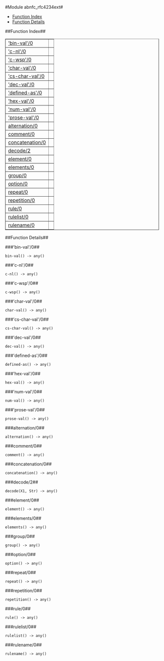 

#Module abnfc_rfc4234ext#
* [Function Index](#index)
* [Function Details](#functions)


<a name="index"></a>

##Function Index##


<table width="100%" border="1" cellspacing="0" cellpadding="2" summary="function index"><tr><td valign="top"><a href="#bin-val-0">'bin-val'/0</a></td><td></td></tr><tr><td valign="top"><a href="#c-nl-0">'c-nl'/0</a></td><td></td></tr><tr><td valign="top"><a href="#c-wsp-0">'c-wsp'/0</a></td><td></td></tr><tr><td valign="top"><a href="#char-val-0">'char-val'/0</a></td><td></td></tr><tr><td valign="top"><a href="#cs-char-val-0">'cs-char-val'/0</a></td><td></td></tr><tr><td valign="top"><a href="#dec-val-0">'dec-val'/0</a></td><td></td></tr><tr><td valign="top"><a href="#defined-as-0">'defined-as'/0</a></td><td></td></tr><tr><td valign="top"><a href="#hex-val-0">'hex-val'/0</a></td><td></td></tr><tr><td valign="top"><a href="#num-val-0">'num-val'/0</a></td><td></td></tr><tr><td valign="top"><a href="#prose-val-0">'prose-val'/0</a></td><td></td></tr><tr><td valign="top"><a href="#alternation-0">alternation/0</a></td><td></td></tr><tr><td valign="top"><a href="#comment-0">comment/0</a></td><td></td></tr><tr><td valign="top"><a href="#concatenation-0">concatenation/0</a></td><td></td></tr><tr><td valign="top"><a href="#decode-2">decode/2</a></td><td></td></tr><tr><td valign="top"><a href="#element-0">element/0</a></td><td></td></tr><tr><td valign="top"><a href="#elements-0">elements/0</a></td><td></td></tr><tr><td valign="top"><a href="#group-0">group/0</a></td><td></td></tr><tr><td valign="top"><a href="#option-0">option/0</a></td><td></td></tr><tr><td valign="top"><a href="#repeat-0">repeat/0</a></td><td></td></tr><tr><td valign="top"><a href="#repetition-0">repetition/0</a></td><td></td></tr><tr><td valign="top"><a href="#rule-0">rule/0</a></td><td></td></tr><tr><td valign="top"><a href="#rulelist-0">rulelist/0</a></td><td></td></tr><tr><td valign="top"><a href="#rulename-0">rulename/0</a></td><td></td></tr></table>


<a name="functions"></a>

##Function Details##

<a name="bin-val-0"></a>

###'bin-val'/0##


`bin-val() -> any()`

<a name="c-nl-0"></a>

###'c-nl'/0##


`c-nl() -> any()`

<a name="c-wsp-0"></a>

###'c-wsp'/0##


`c-wsp() -> any()`

<a name="char-val-0"></a>

###'char-val'/0##


`char-val() -> any()`

<a name="cs-char-val-0"></a>

###'cs-char-val'/0##


`cs-char-val() -> any()`

<a name="dec-val-0"></a>

###'dec-val'/0##


`dec-val() -> any()`

<a name="defined-as-0"></a>

###'defined-as'/0##


`defined-as() -> any()`

<a name="hex-val-0"></a>

###'hex-val'/0##


`hex-val() -> any()`

<a name="num-val-0"></a>

###'num-val'/0##


`num-val() -> any()`

<a name="prose-val-0"></a>

###'prose-val'/0##


`prose-val() -> any()`

<a name="alternation-0"></a>

###alternation/0##


`alternation() -> any()`

<a name="comment-0"></a>

###comment/0##


`comment() -> any()`

<a name="concatenation-0"></a>

###concatenation/0##


`concatenation() -> any()`

<a name="decode-2"></a>

###decode/2##


`decode(X1, Str) -> any()`

<a name="element-0"></a>

###element/0##


`element() -> any()`

<a name="elements-0"></a>

###elements/0##


`elements() -> any()`

<a name="group-0"></a>

###group/0##


`group() -> any()`

<a name="option-0"></a>

###option/0##


`option() -> any()`

<a name="repeat-0"></a>

###repeat/0##


`repeat() -> any()`

<a name="repetition-0"></a>

###repetition/0##


`repetition() -> any()`

<a name="rule-0"></a>

###rule/0##


`rule() -> any()`

<a name="rulelist-0"></a>

###rulelist/0##


`rulelist() -> any()`

<a name="rulename-0"></a>

###rulename/0##


`rulename() -> any()`

